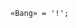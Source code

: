 <!-- This file is generated automatically by infrastructure scripts. Please don't edit by hand. -->

```{ .ebnf .slang-ebnf #Bang }
«Bang» = '!';
```
